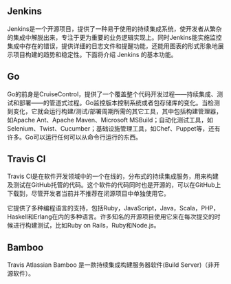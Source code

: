 Jenkins
---

Jenkins是一个开源项目，提供了一种易于使用的持续集成系统，使开发者从繁杂的集成中解脱出来，专注于更为重要的业务逻辑实现上。同时Jenkins能实施监控集成中存在的错误，提供详细的日志文件和提醒功能，还能用图表的形式形象地展示项目构建的趋势和稳定性。下面将介绍 Jenkins 的基本功能。

Go
---

Go的前身是CruiseControl，提供了一个覆盖整个代码开发过程——持续集成、测试和部署——的管道式过程。Go监控版本控制系统或者包存储库的变化。当检测到变化，它就会运行构建/测试/部署周期所需的其它工具，其中包括构建管理器，如Apache Ant、Apache Maven、Microsoft MSBuild；自动化测试工具，如Selenium、Twist、Cucumber；基础设施管理工具，如Chef、Puppet等，还有许多。Go可以运行任何可以从命令行运行的东西。

Travis CI
---

Travis CI是在软件开发领域中的一个在线的，分布式的持续集成服务，用来构建及测试在GitHub托管的代码。这个软件的代码同时也是开源的，可以在GitHub上下载到，尽管开发者当前并不推荐在闭源项目中单独使用它。

它提供了多种编程语言的支持，包括Ruby，JavaScript，Java，Scala，PHP，Haskell和Erlang在内的多种语言。许多知名的开源项目使用它来在每次提交的时候进行构建测试，比如Ruby on Rails，Ruby和Node.js。

Bamboo
---

Travis Atlassian Bamboo 是一款持续集成构建服务器软件(Build Server)（非开源软件）。
